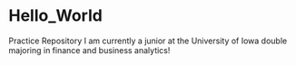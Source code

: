 # Hello_World
Practice Repository
I am currently a junior at the University of Iowa double majoring in finance and business analytics!
